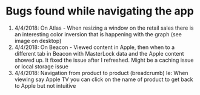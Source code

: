 # Bugs found while navigating the app

1. 4/4/2018: On Atlas - When resizing a window on the retail sales there is an interesting color inversion that is happening with the graph (see image on desktop)
2. 4/4/2018: On Beacon - Viewed content in Apple, then when to a different tab in Beacon with MasterLock data and the Apple content showed up. It fixed the issue after I refreshed. Might be a caching issue or local storage issue
3. 4/4/2018: Navigation from product to product (breadcrumb) Ie: When viewing say Apple TV you can click on the name of product to get back to Apple but not intuitive



